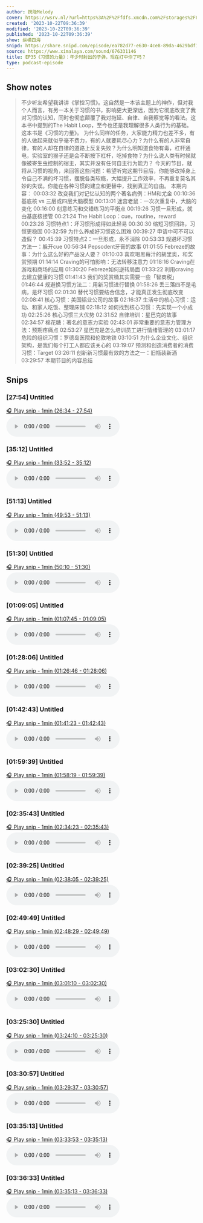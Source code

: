 ```yaml
---
author: 携隐Melody
cover: https://wsrv.nl/?url=https%3A%2F%2Ffdfs.xmcdn.com%2Fstorages%2F8457-audiofreehighqps%2FA8%2F57%2FGKwRIMAICqZJAAaI0gINeweX.jpeg&w=200&h=200
created: '2023-10-22T09:36:39'
modified: '2023-10-22T09:36:39'
published: '2023-10-22T09:36:39'
show: 纵横四海
snipd: https://share.snipd.com/episode/ea782d77-e630-4ce8-89da-4629bdf1144e
source: https://www.ximalaya.com/sound/676331146
title: EP35《习惯的力量》：年少时射出的子弹，现在打中你了吗？
type: podcast-episode
---
```



## Show notes
> 不少听友希望我讲讲《掌控习惯》。这自然是一本该主题上的神作，但对我个人而言，有另一本关于习惯的书，影响更大更深远，因为它彻底改变了我对习惯的认知，同时也彻底颠覆了我对拖延、自律、自我察觉等的看法。这本书中提到的The Habit Loop，至今也还是我理解很多人类行为的基础。这本书是《习惯的力量》。 
> 为什么同样的任务，大家能力精力也差不多，有的人做起来就似乎毫不费力，有的人就要耗尽心力？为什么有的人非常自律，有的人却在自律的道路上反复失败？为什么明知道食物有毒，杠杆通电，实验室的猴子还是会不断按下杠杆，吃掉食物？为什么说人类有时候就像被寄生虫控制的宿主，其实并没有任何自主行为能力？ 
> 今天的节目，就将从习惯的视角，来回答这些问题：希望听完这期节目后，你能够改掉身上令自己不满的坏习惯，摆脱各类软瘾，大幅提升工作效率，不再重复莫名其妙的失误。你能在各种习惯的建立和更替中，找到真正的自由。 
> 本期内容： 
> 00:03:32    改变我们对记忆认知的两个著名病例：HM和尤金 
> 00:10:36    基底核 vs 三层或四层大脑模型 
> 00:13:01    迷宫老鼠：一次次重复中，大脑的变化 
> 00:16:00    刻意练习和交错练习的平衡点 
> 00:19:26    习惯一旦形成，就由基底核接管 
> 00:21:24    The Habit Loop：cue，routine，reward 
> 00:23:28    习惯特点1：坏习惯形成得如此轻易 
> 00:30:30    缩短习惯回路，习惯更稳固 
> 00:32:59    为什么养成好习惯这么困难 
> 00:39:27    申请中可不可以造假？ 
> 00:45:39    习惯特点2：一旦形成，永不消除 
> 00:53:33    规避坏习惯方法一：躲开cue 
> 00:56:34    Pepsodent牙膏的故事 
> 01:01:55    Febreze的故事：为什么这么好的产品没人要？ 
> 01:10:03    喜欢喝黑莓汁的胡里奥，和奖赏预期 
> 01:14:14    Craving的可怕影响：无法转移注意力 
> 01:18:16    Craving在游戏和商场的应用 
> 01:30:20    Febreze如何逆转局面 
> 01:33:22    利用craving去建立健康的习惯 
> 01:41:43    我们的奖赏桶其实需要一些「智商税」 
> 01:46:44    规避换习惯方法二：用新习惯进行替换 
> 01:58:26    丢三落四不是毛病，是坏习惯 
> 02:01:30    替代习惯要结合信念，才能真正发生彻底改变 
> 02:08:41    核心习惯：美国铝业公司的故事 
> 02:16:37    生活中的核心习惯：运动、和家人吃饭、整理床铺 
> 02:18:12    如何找到核心习惯：先实现一个小成功 
> 02:25:26    核心习惯三大优势 
> 02:31:52    自律培训：星巴克的故事 
> 02:34:57    棉花糖：著名的意志力实验 
> 02:43:01    非常重要的意志力管理方法：预期疼痛点 
> 02:53:27    星巴克是怎么培训员工进行情绪管理的 
> 03:01:17    危险的组织习惯：罗德岛医院和伦敦地铁 
> 03:10:51    为什么企业文化、组织架构，是我们每个打工人都应该关心的 
> 03:19:07    预测和创造消费者的消费习惯：Target 
> 03:26:11    创新新习惯最有效的方法之一：旧瓶装新酒 
> 03:29:57    本期节目的内容总结

## Snips
### [27:54] Untitled
[🎧 Play snip - 1min️ (26:34 - 27:54)](https://share.snipd.com/snip/0a28d4c6-562e-4c54-98a8-42bb0c07158a)
<audio controls> <source src="https://jt.ximalaya.com//GKwRIRwJCxq0BkrOOwJx-t5u-aacv2-48K.m4a?channel=rss&album_id=67531569&track_id=676331146&uid=403479618&jt=https://aod.cos.tx.xmcdn.com/storages/65d2-audiofreehighqps/AA/AC/GKwRIRwJCxq0BkrOOwJx-t5u-aacv2-48K.m4a#t=26:34,27:54"> </audio>
### [35:12] Untitled
[🎧 Play snip - 1min️ (33:52 - 35:12)](https://share.snipd.com/snip/668dbded-35ff-423b-be4c-01c9446c15c8)
<audio controls> <source src="https://jt.ximalaya.com//GKwRIRwJCxq0BkrOOwJx-t5u-aacv2-48K.m4a?channel=rss&album_id=67531569&track_id=676331146&uid=403479618&jt=https://aod.cos.tx.xmcdn.com/storages/65d2-audiofreehighqps/AA/AC/GKwRIRwJCxq0BkrOOwJx-t5u-aacv2-48K.m4a#t=33:52,35:12"> </audio>
### [51:13] Untitled
[🎧 Play snip - 1min️ (49:53 - 51:13)](https://share.snipd.com/snip/4fd36c6b-8bfb-4f47-b4d0-e2cbeadaf0de)
<audio controls> <source src="https://jt.ximalaya.com//GKwRIRwJCxq0BkrOOwJx-t5u-aacv2-48K.m4a?channel=rss&album_id=67531569&track_id=676331146&uid=403479618&jt=https://aod.cos.tx.xmcdn.com/storages/65d2-audiofreehighqps/AA/AC/GKwRIRwJCxq0BkrOOwJx-t5u-aacv2-48K.m4a#t=49:53,51:13"> </audio>
### [51:30] Untitled
[🎧 Play snip - 1min️ (50:10 - 51:30)](https://share.snipd.com/snip/cf050a15-cff1-488c-8b2d-45e96346a854)
<audio controls> <source src="https://jt.ximalaya.com//GKwRIRwJCxq0BkrOOwJx-t5u-aacv2-48K.m4a?channel=rss&album_id=67531569&track_id=676331146&uid=403479618&jt=https://aod.cos.tx.xmcdn.com/storages/65d2-audiofreehighqps/AA/AC/GKwRIRwJCxq0BkrOOwJx-t5u-aacv2-48K.m4a#t=50:10,51:30"> </audio>
### [01:09:05] Untitled
[🎧 Play snip - 1min️ (01:07:45 - 01:09:05)](https://share.snipd.com/snip/34c5f8be-04e5-4637-9aa7-e843cf634140)
<audio controls> <source src="https://jt.ximalaya.com//GKwRIRwJCxq0BkrOOwJx-t5u-aacv2-48K.m4a?channel=rss&album_id=67531569&track_id=676331146&uid=403479618&jt=https://aod.cos.tx.xmcdn.com/storages/65d2-audiofreehighqps/AA/AC/GKwRIRwJCxq0BkrOOwJx-t5u-aacv2-48K.m4a#t=01:07:45,01:09:05"> </audio>
### [01:28:06] Untitled
[🎧 Play snip - 1min️ (01:26:46 - 01:28:06)](https://share.snipd.com/snip/436aff2e-3728-4b65-95f7-01028e78bc98)
<audio controls> <source src="https://jt.ximalaya.com//GKwRIRwJCxq0BkrOOwJx-t5u-aacv2-48K.m4a?channel=rss&album_id=67531569&track_id=676331146&uid=403479618&jt=https://aod.cos.tx.xmcdn.com/storages/65d2-audiofreehighqps/AA/AC/GKwRIRwJCxq0BkrOOwJx-t5u-aacv2-48K.m4a#t=01:26:46,01:28:06"> </audio>
### [01:42:43] Untitled
[🎧 Play snip - 1min️ (01:41:23 - 01:42:43)](https://share.snipd.com/snip/492f1cdf-011a-4e8c-9182-a1584e799a22)
<audio controls> <source src="https://jt.ximalaya.com//GKwRIRwJCxq0BkrOOwJx-t5u-aacv2-48K.m4a?channel=rss&album_id=67531569&track_id=676331146&uid=403479618&jt=https://aod.cos.tx.xmcdn.com/storages/65d2-audiofreehighqps/AA/AC/GKwRIRwJCxq0BkrOOwJx-t5u-aacv2-48K.m4a#t=01:41:23,01:42:43"> </audio>
### [01:59:39] Untitled
[🎧 Play snip - 1min️ (01:58:19 - 01:59:39)](https://share.snipd.com/snip/256c285d-b6fd-42f7-95e0-f9457101d2bb)
<audio controls> <source src="https://jt.ximalaya.com//GKwRIRwJCxq0BkrOOwJx-t5u-aacv2-48K.m4a?channel=rss&album_id=67531569&track_id=676331146&uid=403479618&jt=https://aod.cos.tx.xmcdn.com/storages/65d2-audiofreehighqps/AA/AC/GKwRIRwJCxq0BkrOOwJx-t5u-aacv2-48K.m4a#t=01:58:19,01:59:39"> </audio>
### [02:35:43] Untitled
[🎧 Play snip - 1min️ (02:34:23 - 02:35:43)](https://share.snipd.com/snip/76bc5fad-28ad-4fc1-be58-f1f2be82b131)
<audio controls> <source src="https://jt.ximalaya.com//GKwRIRwJCxq0BkrOOwJx-t5u-aacv2-48K.m4a?channel=rss&album_id=67531569&track_id=676331146&uid=403479618&jt=https://aod.cos.tx.xmcdn.com/storages/65d2-audiofreehighqps/AA/AC/GKwRIRwJCxq0BkrOOwJx-t5u-aacv2-48K.m4a#t=02:34:23,02:35:43"> </audio>
### [02:39:25] Untitled
[🎧 Play snip - 1min️ (02:38:05 - 02:39:25)](https://share.snipd.com/snip/8c989774-9ae6-4dce-a194-f7c273171c4b)
<audio controls> <source src="https://jt.ximalaya.com//GKwRIRwJCxq0BkrOOwJx-t5u-aacv2-48K.m4a?channel=rss&album_id=67531569&track_id=676331146&uid=403479618&jt=https://aod.cos.tx.xmcdn.com/storages/65d2-audiofreehighqps/AA/AC/GKwRIRwJCxq0BkrOOwJx-t5u-aacv2-48K.m4a#t=02:38:05,02:39:25"> </audio>
### [02:49:49] Untitled
[🎧 Play snip - 1min️ (02:48:29 - 02:49:49)](https://share.snipd.com/snip/786dda9f-38db-4d06-93a9-3088d0b5ee0f)
<audio controls> <source src="https://jt.ximalaya.com//GKwRIRwJCxq0BkrOOwJx-t5u-aacv2-48K.m4a?channel=rss&album_id=67531569&track_id=676331146&uid=403479618&jt=https://aod.cos.tx.xmcdn.com/storages/65d2-audiofreehighqps/AA/AC/GKwRIRwJCxq0BkrOOwJx-t5u-aacv2-48K.m4a#t=02:48:29,02:49:49"> </audio>
### [03:02:30] Untitled
[🎧 Play snip - 1min️ (03:01:10 - 03:02:30)](https://share.snipd.com/snip/2afbc5b1-d7d9-4724-a15d-8af145ddbd39)
<audio controls> <source src="https://jt.ximalaya.com//GKwRIRwJCxq0BkrOOwJx-t5u-aacv2-48K.m4a?channel=rss&album_id=67531569&track_id=676331146&uid=403479618&jt=https://aod.cos.tx.xmcdn.com/storages/65d2-audiofreehighqps/AA/AC/GKwRIRwJCxq0BkrOOwJx-t5u-aacv2-48K.m4a#t=03:01:10,03:02:30"> </audio>
### [03:25:30] Untitled
[🎧 Play snip - 1min️ (03:24:10 - 03:25:30)](https://share.snipd.com/snip/12fc630b-22a2-4c8b-8df5-d36d18e0af08)
<audio controls> <source src="https://jt.ximalaya.com//GKwRIRwJCxq0BkrOOwJx-t5u-aacv2-48K.m4a?channel=rss&album_id=67531569&track_id=676331146&uid=403479618&jt=https://aod.cos.tx.xmcdn.com/storages/65d2-audiofreehighqps/AA/AC/GKwRIRwJCxq0BkrOOwJx-t5u-aacv2-48K.m4a#t=03:24:10,03:25:30"> </audio>
### [03:30:57] Untitled
[🎧 Play snip - 1min️ (03:29:37 - 03:30:57)](https://share.snipd.com/snip/499abbe5-4cb6-46b1-986e-9bd6b2815eca)
<audio controls> <source src="https://jt.ximalaya.com//GKwRIRwJCxq0BkrOOwJx-t5u-aacv2-48K.m4a?channel=rss&album_id=67531569&track_id=676331146&uid=403479618&jt=https://aod.cos.tx.xmcdn.com/storages/65d2-audiofreehighqps/AA/AC/GKwRIRwJCxq0BkrOOwJx-t5u-aacv2-48K.m4a#t=03:29:37,03:30:57"> </audio>
### [03:35:13] Untitled
[🎧 Play snip - 1min️ (03:33:53 - 03:35:13)](https://share.snipd.com/snip/0406b9a6-b61e-4496-a290-5e72dc8ab1c8)
<audio controls> <source src="https://jt.ximalaya.com//GKwRIRwJCxq0BkrOOwJx-t5u-aacv2-48K.m4a?channel=rss&album_id=67531569&track_id=676331146&uid=403479618&jt=https://aod.cos.tx.xmcdn.com/storages/65d2-audiofreehighqps/AA/AC/GKwRIRwJCxq0BkrOOwJx-t5u-aacv2-48K.m4a#t=03:33:53,03:35:13"> </audio>
### [03:36:33] Untitled
[🎧 Play snip - 1min️ (03:35:13 - 03:36:33)](https://share.snipd.com/snip/c2ce28de-ac8d-4869-9e5f-a1d8c709f973)
<audio controls> <source src="https://jt.ximalaya.com//GKwRIRwJCxq0BkrOOwJx-t5u-aacv2-48K.m4a?channel=rss&album_id=67531569&track_id=676331146&uid=403479618&jt=https://aod.cos.tx.xmcdn.com/storages/65d2-audiofreehighqps/AA/AC/GKwRIRwJCxq0BkrOOwJx-t5u-aacv2-48K.m4a#t=03:35:13,03:36:33"> </audio>
